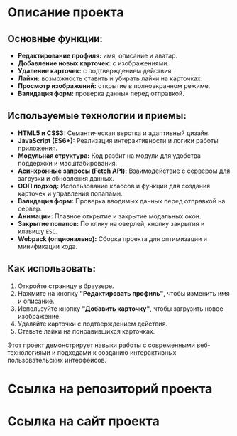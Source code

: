 # Описание проекта

## Основные функции:
- **Редактирование профиля:** имя, описание и аватар.
- **Добавление новых карточек:** с изображениями.
- **Удаление карточек:** с подтверждением действия.
- **Лайки:** возможность ставить и убирать лайки на карточках.
- **Просмотр изображений:** открытие в полноэкранном режиме.
- **Валидация форм:** проверка данных перед отправкой.

## Используемые технологии и приемы:
- **HTML5 и CSS3:** Семантическая верстка и адаптивный дизайн.
- **JavaScript (ES6+):** Реализация интерактивности и логики работы приложения.
- **Модульная структура:** Код разбит на модули для удобства поддержки и масштабирования.
- **Асинхронные запросы (Fetch API):** Взаимодействие с сервером для загрузки и обновления данных.
- **ООП подход:** Использование классов и функций для создания карточек и управления попапами.
- **Валидация форм:** Проверка вводимых данных перед отправкой на сервер.
- **Анимации:** Плавное открытие и закрытие модальных окон.
- **Закрытие попапов:** По клику на оверлей, кнопку закрытия и клавишу `ESC`.
- **Webpack (опционально):** Сборка проекта для оптимизации и минификации кода.

## Как использовать:
1. Откройте страницу в браузере.
2. Нажмите на кнопку **"Редактировать профиль"**, чтобы изменить имя и описание.
3. Используйте кнопку **"Добавить карточку"**, чтобы загрузить новое изображение.
4. Удаляйте карточки с подтверждением действия.
5. Ставьте лайки на понравившихся карточках.

Этот проект демонстрирует навыки работы с современными веб-технологиями и подходами к созданию интерактивных пользовательских интерфейсов.

# Ссылка на репозиторий проекта 

# Ссылка на сайт проекта


